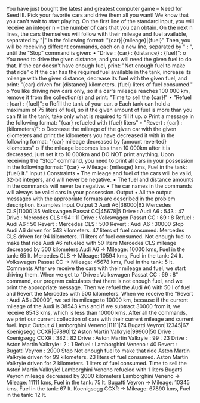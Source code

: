 You have just bought the latest and greatest computer game – Need for Seed III. Pick your favorite cars and drive them all you want! We know that you can't wait to start playing.
On the first line of the standard input, you will receive an integer n – the number of cars that you can obtain. On the next n lines, the cars themselves will follow with their mileage and fuel available, separated by "|" in the following format:
"{car}|{mileage}|{fuel}"
Then, you will be receiving different commands, each on a new line, separated by " : ", until the "Stop" command is given:
•	"Drive : {car} : {distance} : {fuel}":
o	You need to drive the given distance, and you will need the given fuel to do that. If the car doesn't have enough fuel, print: "Not enough fuel to make that ride"
o	If the car has the required fuel available in the tank, increase its mileage with the given distance, decrease its fuel with the given fuel, and print: 
"{car} driven for {distance} kilometers. {fuel} liters of fuel consumed."
o	You like driving new cars only, so if a car's mileage reaches 100 000 km, remove it from the collection(s) and print: "Time to sell the {car}!"
•	"Refuel : {car} : {fuel}":
o	Refill the tank of your car. 
o	Each tank can hold a maximum of 75 liters of fuel, so if the given amount of fuel is more than you can fit in the tank, take only what is required to fill it up. 
o	Print a message in the following format: "{car} refueled with {fuel} liters"
•	"Revert : {car} : {kilometers}":
o	Decrease the mileage of the given car with the given kilometers and print the kilometers you have decreased it with in the following format:
"{car} mileage decreased by {amount reverted} kilometers"
o	If the mileage becomes less than 10 000km after it is decreased, just set it to 10 000km and 
DO NOT print anything.
Upon receiving the "Stop" command, you need to print all cars in your possession in the following format:
"{car} -> Mileage: {mileage} kms, Fuel in the tank: {fuel} lt."
Input / Constraints
•	The mileage and fuel of the cars will be valid, 32-bit integers, and will never be negative.
•	The fuel and distance amounts in the commands will never be negative.
•	The car names in the commands will always be valid cars in your possession.
Output
•	All the output messages with the appropriate formats are described in the problem description.
Examples
Input	Output
3
Audi A6|38000|62
Mercedes CLS|11000|35
Volkswagen Passat CC|45678|5
Drive : Audi A6 : 543 : 47
Drive : Mercedes CLS : 94 : 11
Drive : Volkswagen Passat CC : 69 : 8
Refuel : Audi A6 : 50
Revert : Mercedes CLS : 500
Revert : Audi A6 : 30000
Stop	Audi A6 driven for 543 kilometers. 47 liters of fuel consumed.
Mercedes CLS driven for 94 kilometers. 11 liters of fuel consumed.
Not enough fuel to make that ride
Audi A6 refueled with 50 liters
Mercedes CLS mileage decreased by 500 kilometers
Audi A6 -> Mileage: 10000 kms, Fuel in the tank: 65 lt.
Mercedes CLS -> Mileage: 10594 kms, Fuel in the tank: 24 lt.
Volkswagen Passat CC -> Mileage: 45678 kms, Fuel in the tank: 5 lt.
Comments
After we receive the cars with their mileage and fuel, we start driving them. When we get to "Drive : Volkswagen Passat CC : 69 : 8" command, our program calculates that there is not enough fuel, and we print the appropriate message. Then we refuel the Audi A6 with 50 l of fuel and Revert the Mercedes with 500 kilometers.
When we receive the "Revert : Audi A6 : 30000", we set its mileage to 10000 km, because if the current mileage of the Audi is 38543 kms and if we subtract 30000 from it, we receive 8543 kms, which is less than 10000 kms.
After all the commands, we print our current collection of cars with their current mileage and current fuel.
Input	Output
4
Lamborghini Veneno|11111|74
Bugatti Veyron|12345|67
Koenigsegg CCXR|67890|12
Aston Martin Valkryie|99900|50
Drive : Koenigsegg CCXR : 382 : 82
Drive : Aston Martin Valkryie : 99 : 23
Drive : Aston Martin Valkryie : 2 : 1
Refuel : Lamborghini Veneno : 40
Revert : Bugatti Veyron : 2000
Stop	Not enough fuel to make that ride
Aston Martin Valkryie driven for 99 kilometers. 23 liters of fuel consumed.
Aston Martin Valkryie driven for 2 kilometers. 1 liters of fuel consumed.
Time to sell the Aston Martin Valkryie!
Lamborghini Veneno refueled with 1 liters
Bugatti Veyron mileage decreased by 2000 kilometers
Lamborghini Veneno -> Mileage: 11111 kms, Fuel in the tank: 75 lt.
Bugatti Veyron -> Mileage: 10345 kms, Fuel in the tank: 67 lt.
Koenigsegg CCXR -> Mileage: 67890 kms, Fuel in the tank: 12 lt.
